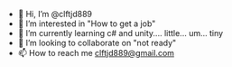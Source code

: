- 👋 Hi, I’m @clftjd889
- 👀 I’m interested in "How to get a job"
- 🌱 I’m currently learning c# and unity.... little... um... tiny
- 💞️ I’m looking to collaborate on "not ready"
- 📫 How to reach me clftjd889@gmail.com

<!---
clftjd889/clftjd889 is a ✨ special ✨ repository because its `README.md` (this file) appears on your GitHub profile.
You can click the Preview link to take a look at your changes.
--->
